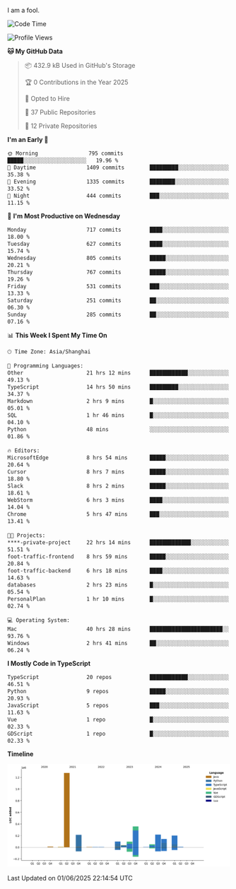I am a fool.

<!--START_SECTION:waka-->
![Code Time](http://img.shields.io/badge/Code%20Time-3%2C103%20hrs%2041%20mins-blue)

![Profile Views](http://img.shields.io/badge/Profile%20Views-4-blue)

**🐱 My GitHub Data** 

> 📦 432.9 kB Used in GitHub's Storage 
 > 
> 🏆 0 Contributions in the Year 2025
 > 
> 💼 Opted to Hire
 > 
> 📜 37 Public Repositories 
 > 
> 🔑 12 Private Repositories 
 > 
**I'm an Early 🐤** 

```text
🌞 Morning                795 commits         █████░░░░░░░░░░░░░░░░░░░░   19.96 % 
🌆 Daytime                1409 commits        █████████░░░░░░░░░░░░░░░░   35.38 % 
🌃 Evening                1335 commits        ████████░░░░░░░░░░░░░░░░░   33.52 % 
🌙 Night                  444 commits         ███░░░░░░░░░░░░░░░░░░░░░░   11.15 % 
```
📅 **I'm Most Productive on Wednesday** 

```text
Monday                   717 commits         ████░░░░░░░░░░░░░░░░░░░░░   18.00 % 
Tuesday                  627 commits         ████░░░░░░░░░░░░░░░░░░░░░   15.74 % 
Wednesday                805 commits         █████░░░░░░░░░░░░░░░░░░░░   20.21 % 
Thursday                 767 commits         █████░░░░░░░░░░░░░░░░░░░░   19.26 % 
Friday                   531 commits         ███░░░░░░░░░░░░░░░░░░░░░░   13.33 % 
Saturday                 251 commits         ██░░░░░░░░░░░░░░░░░░░░░░░   06.30 % 
Sunday                   285 commits         ██░░░░░░░░░░░░░░░░░░░░░░░   07.16 % 
```


📊 **This Week I Spent My Time On** 

```text
🕑︎ Time Zone: Asia/Shanghai

💬 Programming Languages: 
Other                    21 hrs 12 mins      ████████████░░░░░░░░░░░░░   49.13 % 
TypeScript               14 hrs 50 mins      █████████░░░░░░░░░░░░░░░░   34.37 % 
Markdown                 2 hrs 9 mins        █░░░░░░░░░░░░░░░░░░░░░░░░   05.01 % 
SQL                      1 hr 46 mins        █░░░░░░░░░░░░░░░░░░░░░░░░   04.10 % 
Python                   48 mins             ░░░░░░░░░░░░░░░░░░░░░░░░░   01.86 % 

🔥 Editors: 
MicrosoftEdge            8 hrs 54 mins       █████░░░░░░░░░░░░░░░░░░░░   20.64 % 
Cursor                   8 hrs 7 mins        █████░░░░░░░░░░░░░░░░░░░░   18.80 % 
Slack                    8 hrs 2 mins        █████░░░░░░░░░░░░░░░░░░░░   18.61 % 
WebStorm                 6 hrs 3 mins        ████░░░░░░░░░░░░░░░░░░░░░   14.04 % 
Chrome                   5 hrs 47 mins       ███░░░░░░░░░░░░░░░░░░░░░░   13.41 % 

🐱‍💻 Projects: 
****-private-project     22 hrs 14 mins      █████████████░░░░░░░░░░░░   51.51 % 
foot-traffic-frontend    8 hrs 59 mins       █████░░░░░░░░░░░░░░░░░░░░   20.84 % 
foot-traffic-backend     6 hrs 18 mins       ████░░░░░░░░░░░░░░░░░░░░░   14.63 % 
databases                2 hrs 23 mins       █░░░░░░░░░░░░░░░░░░░░░░░░   05.54 % 
PersonalPlan             1 hr 10 mins        █░░░░░░░░░░░░░░░░░░░░░░░░   02.74 % 

💻 Operating System: 
Mac                      40 hrs 28 mins      ███████████████████████░░   93.76 % 
Windows                  2 hrs 41 mins       ██░░░░░░░░░░░░░░░░░░░░░░░   06.24 % 
```

**I Mostly Code in TypeScript** 

```text
TypeScript               20 repos            ████████████░░░░░░░░░░░░░   46.51 % 
Python                   9 repos             █████░░░░░░░░░░░░░░░░░░░░   20.93 % 
JavaScript               5 repos             ███░░░░░░░░░░░░░░░░░░░░░░   11.63 % 
Vue                      1 repo              █░░░░░░░░░░░░░░░░░░░░░░░░   02.33 % 
GDScript                 1 repo              █░░░░░░░░░░░░░░░░░░░░░░░░   02.33 % 
```



**Timeline**

![Lines of Code chart](https://raw.githubusercontent.com/VeejaLiu/VeejaLiu/master/assets/bar_graph.png)


 Last Updated on 01/06/2025 22:14:54 UTC
<!--END_SECTION:waka-->
